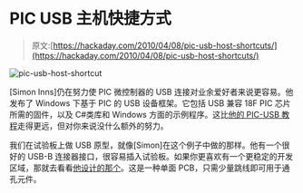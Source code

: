 # PIC USB 主机快捷方式

> 原文:[https://hackaday.com/2010/04/08/pic-usb-host-shortcuts/](https://hackaday.com/2010/04/08/pic-usb-host-shortcuts/)

![](../Images/c8f30a5173593d140f07bd467209346b.png "pic-usb-host-shortcut")

[Simon Inns]仍在努力使 PIC 微控制器的 USB 连接对业余爱好者来说更容易。他发布了 Windows 下基于 PIC 的 USB 设备框架。它包括 USB 兼容 18F PIC 芯片所需的固件，以及 C#类库和 Windows 方面的示例程序。这比[他的 PIC-USB 教程](http://hackaday.com/2010/03/21/pic-based-usb-input-devices/)走得更远，但对你来说没什么额外的努力。

我们在试验板上做 USB 原型，就像[Simon]在这个例子中做的那样。他有一个很好的 USB-B 连接器接口，很容易插入试验板。如果你更喜欢有一个更稳定的开发区域，那就去看看[他设计的那个](http://www.waitingforfriday.com/index.php/PIC_USB_Development_Board)。这是一种单面 PCB，只需少量跳线即可用于通孔元件。